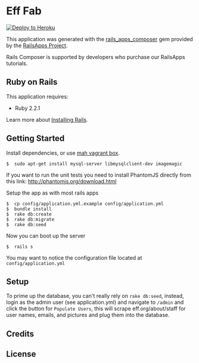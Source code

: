 Eff Fab
================

[![Deploy to Heroku](https://www.herokucdn.com/deploy/button.png)](https://heroku.com/deploy)

This application was generated with the [rails_apps_composer](https://github.com/RailsApps/rails_apps_composer) gem
provided by the [RailsApps Project](https://railsapps.github.io/).

Rails Composer is supported by developers who purchase our RailsApps tutorials.

Ruby on Rails
-------------

This application requires:

- Ruby 2.2.1

Learn more about [Installing Rails](https://railsapps.github.io/installing-rails.html).

Getting Started
---------------

Install dependencies, or use [mah vagrant box](https://github.com/TheNotary/ruby_vagrant_box).

```
$  sudo apt-get install mysql-server libmysqlclient-dev imagemagic
```

If you want to run the unit tests you need to install PhantomJS directly from this link:
http://phantomjs.org/download.html

Setup the app as with most rails apps
```
$  cp config/application.yml.example config/application.yml
$  bundle install
$  rake db:create
$  rake db:migrate
$  rake db:seed
```

Now you can boot up the server
```
$  rails s
```

You may want to notice the configuration file located at `config/application.yml`

Setup
-----

To prime up the database, you can't really rely on `rake db:seed`, instead, login as the admin user (see application.yml) and navigate to `/admin` and click the button for `Populate Users`, this will scrape eff.org/about/staff for user names, emails, and pictures and plug them into the database.  


Credits
-------

License
-------
